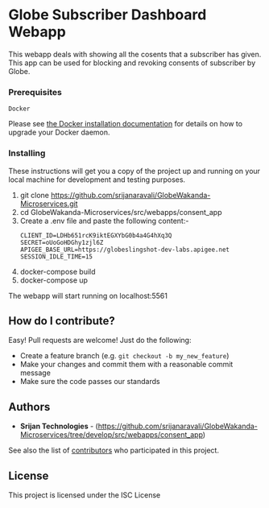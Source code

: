 # Globe Subscriber Dashboard Webapp

This webapp deals with showing all the cosents that a subscriber has given. This app can be used for blocking and revoking consents of subscriber by Globe.

### Prerequisites

```
Docker
```

Please see [the Docker installation
documentation](https://docs.docker.com/installation/) for details on how to
upgrade your Docker daemon.

### Installing

These instructions will get you a copy of the project up and running on your local machine for development and testing purposes.

1. git clone https://github.com/srijanaravali/GlobeWakanda-Microservices.git
2. cd GlobeWakanda-Microservices/src/webapps/consent_app
3. Create a .env file and paste the following content:-
    ```shell
    CLIENT_ID=LDHb651rcK9iktEGXYbG0b4a4G4hXq3Q
    SECRET=oUoGoHDGhy1zjl6Z
    APIGEE_BASE_URL=https://globeslingshot-dev-labs.apigee.net
    SESSION_IDLE_TIME=15
    ```
4. docker-compose build
5. docker-compose up

The webapp will start running on localhost:5561

## How do I contribute?

Easy! Pull requests are welcome! Just do the following:

   * Create a feature branch (e.g. `git checkout -b my_new_feature`)
   * Make your changes and commit them with a reasonable commit message
   * Make sure the code passes our standards

## Authors

* **Srijan Technologies** - (https://github.com/srijanaravali/GlobeWakanda-Microservices/tree/develop/src/webapps/consent_app)

See also the list of [contributors](https://github.com/srijanaravali/GlobeWakanda-Microservices/graphs/contributors) who participated in this project.

## License

This project is licensed under the ISC License

